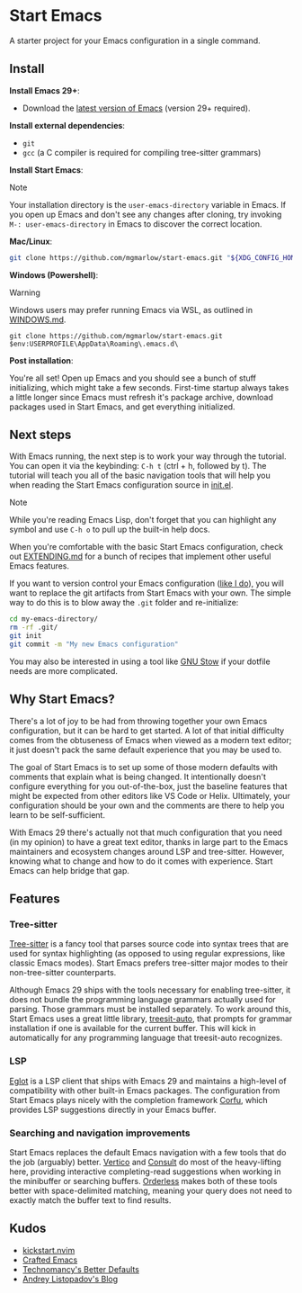 # Start Emacs

A starter project for your Emacs configuration in a single command.

## Install

**Install Emacs 29+**:

* Download the [latest version of
Emacs](https://www.gnu.org/software/emacs/) (version 29+ required).

**Install external dependencies**:

* `git`
* `gcc` (a C compiler is required for compiling  tree-sitter grammars)

**Install Start Emacs**:

> [!Note]
> Your installation directory is the `user-emacs-directory` variable
> in Emacs. If you open up Emacs and don't see any changes after
> cloning, try invoking `M-: user-emacs-directory` in Emacs to
> discover the correct location.

**Mac/Linux**:

```sh
git clone https://github.com/mgmarlow/start-emacs.git "${XDG_CONFIG_HOME:-$HOME/.config}"/emacs
```

**Windows (Powershell)**:

> [!Warning]
> Windows users may prefer running Emacs via WSL, as outlined in
> [WINDOWS.md](./WINDOWS.md).

```
git clone https://github.com/mgmarlow/start-emacs.git $env:USERPROFILE\AppData\Roaming\.emacs.d\
```

**Post installation**:

You're all set! Open up Emacs and you should see a bunch of stuff
initializing, which might take a few seconds. First-time startup
always takes a little longer since Emacs must refresh it's package
archive, download packages used in Start Emacs, and get everything
initialized.

## Next steps

With Emacs running, the next step is to work your way through the
tutorial. You can open it via the keybinding: `C-h t` (ctrl + h,
followed by t). The tutorial will teach you all of the basic
navigation tools that will help you when reading the Start Emacs
configuration source in [init.el](./init.el).

> [!Note]
> While you're reading Emacs Lisp, don't forget that you can highlight
> any symbol and use `C-h o` to pull up the built-in help docs.

When you're comfortable with the basic Start Emacs configuration,
check out [EXTENDING.md](./EXTENDING.md) for a bunch of recipes that
implement other useful Emacs features.

If you want to version control your Emacs configuration ([like I
do](https://github.com/mgmarlow/dotemacs)), you will want to replace
the git artifacts from Start Emacs with your own. The simple way to do
this is to blow away the `.git` folder and re-initialize:

```sh
cd my-emacs-directory/
rm -rf .git/
git init
git commit -m "My new Emacs configuration"
```

You may also be interested in using a tool like [GNU
Stow](https://www.gnu.org/software/stow/) if your dotfile needs are
more complicated.

## Why Start Emacs?

There's a lot of joy to be had from throwing together your own Emacs
configuration, but it can be hard to get started. A lot of that
initial difficulty comes from the obtuseness of Emacs when viewed as a
modern text editor; it just doesn't pack the same default experience
that you may be used to.

The goal of Start Emacs is to set up some of those modern defaults
with comments that explain what is being changed. It intentionally
doesn't configure everything for you out-of-the-box, just the baseline
features that might be expected from other editors like VS Code or
Helix. Ultimately, your configuration should be your own and the
comments are there to help you learn to be self-sufficient.

With Emacs 29 there's actually not that much configuration that you
need (in my opinion) to have a great text editor, thanks in large part
to the Emacs maintainers and ecosystem changes around LSP and
tree-sitter. However, knowing what to change and how to do it comes
with experience. Start Emacs can help bridge that gap.

## Features

### Tree-sitter

[Tree-sitter](https://tree-sitter.github.io/tree-sitter/) is a fancy
tool that parses source code into syntax trees that are used for
syntax highlighting (as opposed to using regular expressions, like
classic Emacs modes). Start Emacs prefers tree-sitter major modes
to their non-tree-sitter counterparts.

Although Emacs 29 ships with the tools necessary for enabling
tree-sitter, it does not bundle the programming language grammars
actually used for parsing. Those grammars must be installed
separately. To work around this, Start Emacs uses a great little
library, [treesit-auto](https://github.com/renzmann/treesit-auto),
that prompts for grammar installation if one is available for the
current buffer. This will kick in automatically for any programming
language that treesit-auto recognizes.

### LSP

[Eglot](https://github.com/joaotavora/eglot) is a LSP client that
ships with Emacs 29 and maintains a high-level of compatibility with
other built-in Emacs packages. The configuration from Start Emacs
plays nicely with the completion framework
[Corfu](https://elpa.gnu.org/packages/corfu.html), which provides LSP
suggestions directly in your Emacs buffer.

### Searching and navigation improvements

Start Emacs replaces the default Emacs navigation with a few tools
that do the job (arguably)
better. [Vertico](https://elpa.gnu.org/packages/vertico.html) and
[Consult](https://elpa.gnu.org/packages/consult.html) do most of the
heavy-lifting here, providing interactive completing-read suggestions
when working in the minibuffer or searching
buffers. [Orderless](https://elpa.gnu.org/packages/orderless.html)
makes both of these tools better with space-delimited matching,
meaning your query does not need to exactly match the buffer text to
find results.

## Kudos

- [kickstart.nvim](https://github.com/nvim-lua/kickstart.nvim)
- [Crafted Emacs](https://github.com/SystemCrafters/crafted-emacs)
- [Technomancy's Better Defaults](https://git.sr.ht/~technomancy/better-defaults)
- [Andrey Listopadov's Blog](https://andreyor.st/posts/2022-07-15-refresh-package-contents-automatically/)
